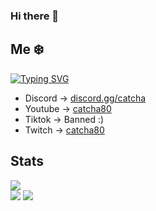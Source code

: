 ### Hi there 👋

## Me ❄️

<a href="https://discord.gg/catcha"><img src="https://readme-typing-svg.herokuapp.com?font=Courrier&size=25&duration=2500&pause=1000&color=000000&background=FFFFFFFF&height=40&lines=discord.gg%2Fcatcha;twitch.tv%2Fcatcha80;Youtube%3A+catcha80;Star+my+content+%3C3" alt="Typing SVG" /></a>

 - Discord -> <a href="https://discord.gg/catcha">discord.gg/catcha</a>
 - Youtube -> <a href="https://www.youtube.com/channel/UCoNVWCMYp8Fs50wPeefw_7A">catcha80</a>
 - Tiktok  -> Banned :)
 - Twitch  -> <a href="https://twitch.tv/catcha80">catcha80</a> 

## Stats

<div>
<img src="https://profile-counter.glitch.me/catcha8/count.svg"><br>
<img src="https://github-readme-stats.vercel.app/api?username=catcha8&&show_icons=true&title_color=ffffff&icon_color=bb2acf&text_color=daf7dc&bg_color=151515">
<img src="https://github-readme-stats-eight-theta.vercel.app/api/top-langs/?username=catcha8&layout=compact&langs_count=8&theme=react&locale=fr">
</div>
